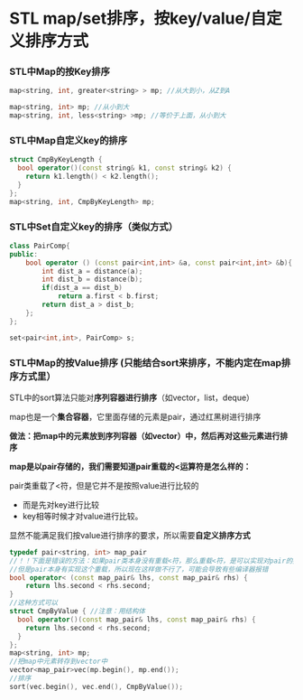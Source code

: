 # STL map/set排序，按key/value/自定义排序方式

### **STL中Map的按Key排序**

```cpp
map<string, int, greater<string> > mp; //从大到小，从Z到A

map<string, int> mp; //从小到大
map<string, int, less<string> >mp; //等价于上面，从小到大

```

### **STL中Map自定义key的排序**

```cpp
struct CmpByKeyLength {
  bool operator()(const string& k1, const string& k2) {
    return k1.length() < k2.length();
  }
};
map<string, int, CmpByKeyLength> mp;
```

### STL中Set自定义key的排序（类似方式）

```cpp
class PairComp{
public:
    bool operator () (const pair<int,int> &a, const pair<int,int> &b){
        int dist_a = distance(a);
        int dist_b = distance(b);
        if(dist_a == dist_b)
            return a.first < b.first;
        return dist_a > dist_b;
    };
};

set<pair<int,int>, PairComp> s;
```

### **STL中Map的按Value排序 \(只能结合sort来排序，不能内定在map排序方式里）**

STL中的sort算法只能对**序列容器进行排序**（如vector，list，deque）

map也是一个**集合容器**，它里面存储的元素是pair，通过红黑树进行排序

**做法：把map中的元素放到序列容器（如vector）中，然后再对这些元素进行排序**

**map是以pair存储的，**我们需要知道**pair重载的&lt;运算符是怎么样的：**

pair类重载了&lt;符，但是它并不是按照value进行比较的

* 而是先对key进行比较
* key相等时候才对value进行比较。

显然不能满足我们按value进行排序的要求，所以需要**自定义排序方式**

```cpp
typedef pair<string, int> map_pair
//！！下面是错误的方法：如果pair类本身没有重载<符，那么重载<符，是可以实现对pair的按value比较的
//但是pair本身有实现这个重载，所以现在这样做不行了，可能会导致有些编译器报错
bool operator< (const map_pair& lhs, const map_pair& rhs) {
    return lhs.second < rhs.second;
}
//这种方式可以
struct CmpByValue { //注意：用结构体
  bool operator()(const map_pair& lhs, const map_pair& rhs) {
    return lhs.second < rhs.second;
  }
};
map<string, int> mp;
//把map中元素转存到vector中 
vector<map_pair>vec(mp.begin(), mp.end());
//排序
sort(vec.begin(), vec.end(), CmpByValue());
```



